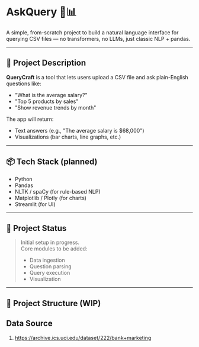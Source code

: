 # AskQuery 🧠📊

A simple, from-scratch project to build a natural language interface for querying CSV files — no transformers, no LLMs, just classic NLP + pandas.

---

## 📝 Project Description

**QueryCraft** is a tool that lets users upload a CSV file and ask plain-English questions like:

- "What is the average salary?"
- "Top 5 products by sales"
- "Show revenue trends by month"

The app will return:
- Text answers (e.g., "The average salary is $68,000")
- Visualizations (bar charts, line graphs, etc.)

---

## 📦 Tech Stack (planned)

- Python
- Pandas
- NLTK / spaCy (for rule-based NLP)
- Matplotlib / Plotly (for charts)
- Streamlit (for UI)

---

## 🚧 Project Status

> Initial setup in progress.  
> Core modules to be added:  
> - Data ingestion  
> - Question parsing  
> - Query execution  
> - Visualization

---

## 📁 Project Structure (WIP)


## Data Source
1. https://archive.ics.uci.edu/dataset/222/bank+marketing